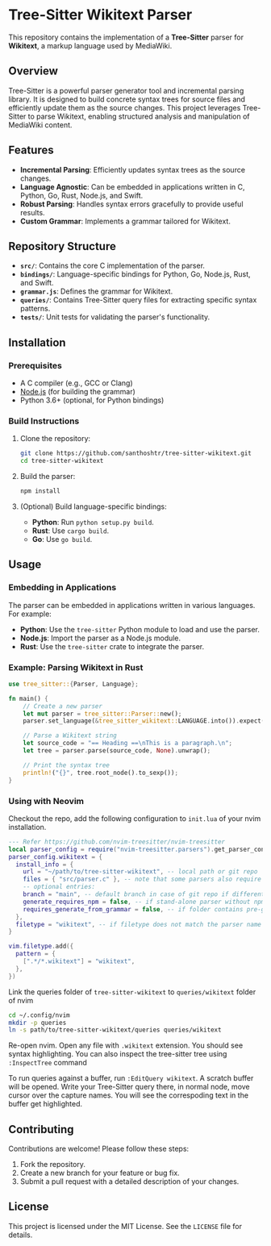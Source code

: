 # Tree-Sitter Wikitext Parser

This repository contains the implementation of a **Tree-Sitter** parser for **Wikitext**, a markup language used by MediaWiki.

## Overview

Tree-Sitter is a powerful parser generator tool and incremental parsing library. It is designed to build concrete syntax trees for source files and efficiently update them as the source changes. This project leverages Tree-Sitter to parse Wikitext, enabling structured analysis and manipulation of MediaWiki content.

## Features

- **Incremental Parsing**: Efficiently updates syntax trees as the source changes.
- **Language Agnostic**: Can be embedded in applications written in C, Python, Go, Rust, Node.js, and Swift.
- **Robust Parsing**: Handles syntax errors gracefully to provide useful results.
- **Custom Grammar**: Implements a grammar tailored for Wikitext.

## Repository Structure

- **`src/`**: Contains the core C implementation of the parser.
- **`bindings/`**: Language-specific bindings for Python, Go, Node.js, Rust, and Swift.
- **`grammar.js`**: Defines the grammar for Wikitext.
- **`queries/`**: Contains Tree-Sitter query files for extracting specific syntax patterns.
- **`tests/`**: Unit tests for validating the parser's functionality.

## Installation

### Prerequisites

- A C compiler (e.g., GCC or Clang)
- [Node.js](https://nodejs.org/) (for building the grammar)
- Python 3.6+ (optional, for Python bindings)

### Build Instructions

1. Clone the repository:

   ```bash
   git clone https://github.com/santhoshtr/tree-sitter-wikitext.git
   cd tree-sitter-wikitext
   ```

2. Build the parser:

   ```bash
   npm install
   ```

3. (Optional) Build language-specific bindings:
   - **Python**: Run `python setup.py build`.
   - **Rust**: Use `cargo build`.
   - **Go**: Use `go build`.

## Usage

### Embedding in Applications

The parser can be embedded in applications written in various languages. For example:

- **Python**: Use the `tree-sitter` Python module to load and use the parser.
- **Node.js**: Import the parser as a Node.js module.
- **Rust**: Use the `tree-sitter` crate to integrate the parser.

### Example: Parsing Wikitext in Rust

```rust
use tree_sitter::{Parser, Language};

fn main() {
    // Create a new parser
    let mut parser = tree_sitter::Parser::new();
    parser.set_language(&tree_sitter_wikitext::LANGUAGE.into()).expect("Error loading wikitext grammar");

    // Parse a Wikitext string
    let source_code = "== Heading ==\nThis is a paragraph.\n";
    let tree = parser.parse(source_code, None).unwrap();

    // Print the syntax tree
    println!("{}", tree.root_node().to_sexp());
}
```

### Using with Neovim

Checkout the repo, add the following configuration to `init.lua` of your nvim installation.

```lua
--- Refer https://github.com/nvim-treesitter/nvim-treesitter
local parser_config = require("nvim-treesitter.parsers").get_parser_configs()
parser_config.wikitext = {
  install_info = {
    url = "~/path/to/tree-sitter-wikitext", -- local path or git repo
    files = { "src/parser.c" }, -- note that some parsers also require src/scanner.c or src/scanner.cc
    -- optional entries:
    branch = "main", -- default branch in case of git repo if different from master
    generate_requires_npm = false, -- if stand-alone parser without npm dependencies
    requires_generate_from_grammar = false, -- if folder contains pre-generated src/parser.c
  },
  filetype = "wikitext", -- if filetype does not match the parser name
}

vim.filetype.add({
  pattern = {
    [".*/*.wikitext"] = "wikitext",
  },
})
```

Link the queries folder of `tree-sitter-wikitext` to `queries/wikitext` folder of nvim

```bash
cd ~/.config/nvim
mkdir -p queries
ln -s path/to/tree-sitter-wikitext/queries queries/wikitext
```

Re-open nvim. Open any file with `.wikitext` extension. You should see syntax highlighting. You can also inspect the tree-sitter tree using `:InspectTree` command

To run queries against a buffer, run `:EditQuery wikitext`. A scratch buffer will be opened. Write your Tree-Sitter query there, in normal node, move cursor over the capture names. You will see the correspoding text in the buffer get highlighted.

## Contributing

Contributions are welcome! Please follow these steps:

1. Fork the repository.
2. Create a new branch for your feature or bug fix.
3. Submit a pull request with a detailed description of your changes.

## License

This project is licensed under the MIT License. See the `LICENSE` file for details.
